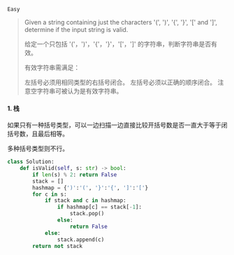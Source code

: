 `Easy`

> Given a string containing just the characters '(', ')', '{', '}', '[' and ']', determine if the input string is valid.
>
> 给定一个只包括 '('，')'，'{'，'}'，'['，']' 的字符串，判断字符串是否有效。
>
> 有效字符串需满足：
>
> 左括号必须用相同类型的右括号闭合。
> 左括号必须以正确的顺序闭合。
> 注意空字符串可被认为是有效字符串。

#### 1. 栈

如果只有一种括号类型，可以一边扫描一边直接比较开括号数是否一直大于等于闭括号数，且最后相等。

多种括号类型则不行。

```python
class Solution:
    def isValid(self, s: str) -> bool:
        if len(s) % 2: return False
        stack = []
        hashmap = {')':'(', '}':'{', ']':'['}
        for c in s:
            if stack and c in hashmap:
                if hashmap[c] == stack[-1]:
                    stack.pop()
                else:
                    return False
            else:
                stack.append(c)
        return not stack
```

